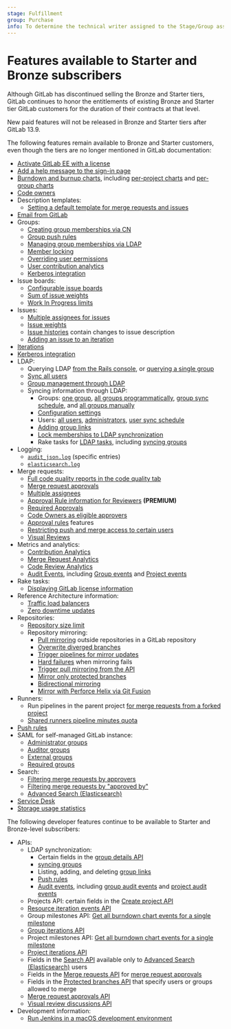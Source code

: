 ```yaml
---
stage: Fulfillment
group: Purchase
info: To determine the technical writer assigned to the Stage/Group associated with this page, see https://about.gitlab.com/handbook/engineering/ux/technical-writing/#assignments
---
```


# Features available to Starter and Bronze subscribers

Although GitLab has discontinued selling the Bronze and Starter tiers, GitLab
continues to honor the entitlements of existing Bronze and Starter tier GitLab
customers for the duration of their contracts at that level.

New paid features will not be released in Bronze and Starter tiers after GitLab 13.9.

The following features remain available to Bronze and Starter customers, even though
the tiers are no longer mentioned in GitLab documentation:

- [Activate GitLab EE with a license](../user/admin_area/license.md)
- [Add a help message to the sign-in page](../user/admin_area/settings/help_page.md#add-a-help-message-to-the-sign-in-page)
- [Burndown and burnup charts](../user/project/milestones/burndown_and_burnup_charts.md),
  including [per-project charts](../user/project/milestones/index.md#project-burndown-charts) and
  [per-group charts](../user/project/milestones/index.md#group-burndown-charts)
- [Code owners](../user/project/code_owners.md)
- Description templates:
  - [Setting a default template for merge requests and issues](../user/project/description_templates.md#set-a-default-template-for-merge-requests-and-issues)
- [Email from GitLab](../tools/email.md)
- Groups:
  - [Creating group memberships via CN](../user/group/index.md#create-group-links-via-cn)
  - [Group push rules](../user/group/index.md#group-push-rules)
  - [Managing group memberships via LDAP](../user/group/index.md#manage-group-memberships-via-ldap)
  - [Member locking](../user/group/index.md#prevent-members-from-being-added-to-a-group)
  - [Overriding user permissions](../user/group/index.md#override-user-permissions)
  - [User contribution analytics](../user/group/contribution_analytics/index.md)
  - [Kerberos integration](../integration/kerberos.md)
- Issue boards:
  - [Configurable issue boards](../user/project/issue_board.md#configurable-issue-boards)
  - [Sum of issue weights](../user/project/issue_board.md#sum-of-issue-weights)
  - [Work In Progress limits](../user/project/issue_board.md#work-in-progress-limits)
- Issues:
  - [Multiple assignees for issues](../user/project/issues/multiple_assignees_for_issues.md)
  - [Issue weights](../user/project/issues/issue_weight.md)
  - [Issue histories](../user/project/issues/issue_data_and_actions.md#issue-history) contain changes to issue description
  - [Adding an issue to an iteration](../user/project/issues/managing_issues.md#add-an-issue-to-an-iteration)
- [Iterations](../user/group/iterations/index.md)
- [Kerberos integration](../integration/kerberos.md)
- LDAP:
  - Querying LDAP [from the Rails console](../administration/auth/ldap/ldap-troubleshooting.md#query-ldap), or
    [querying a single group](../administration/auth/ldap/ldap-troubleshooting.md#query-a-group-in-ldap)
  - [Sync all users](../administration/auth/ldap/ldap-troubleshooting.md#sync-all-users)
  - [Group management through LDAP](../administration/auth/ldap/ldap-troubleshooting.md#group-memberships)
  - Syncing information through LDAP:
    - Groups: [one group](../administration/auth/ldap/ldap-troubleshooting.md#sync-one-group),
      [all groups programmatically](../administration/auth/ldap/index.md#group-sync),
      [group sync schedule](../administration/auth/ldap/index.md#adjust-ldap-group-sync-schedule), and
      [all groups manually](../administration/auth/ldap/ldap-troubleshooting.md#sync-all-groups)
    - [Configuration settings](../administration/auth/ldap/index.md#ldap-sync-configuration-settings)
    - Users: [all users](../administration/auth/ldap/index.md#user-sync),
      [administrators](../administration/auth/ldap/index.md#administrator-sync),
      [user sync schedule](../administration/auth/ldap/index.md#adjust-ldap-user-sync-schedule)
    - [Adding group links](../administration/auth/ldap/index.md#add-group-links)
    - [Lock memberships to LDAP synchronization](../administration/auth/ldap/index.md#global-group-memberships-lock)
    - Rake tasks for [LDAP tasks](../administration/raketasks/ldap.md), including
      [syncing groups](../administration/raketasks/ldap.md#run-a-group-sync)
- Logging:
  - [`audit_json.log`](../administration/logs.md#audit_jsonlog) (specific entries)
  - [`elasticsearch.log`](../administration/logs.md#elasticsearchlog)
- Merge requests:
  - [Full code quality reports in the code quality tab](../user/project/merge_requests/code_quality.md#code-quality-reports)
  - [Merge request approvals](../user/project/merge_requests/approvals/index.md)
  - [Multiple assignees](../user/project/merge_requests/getting_started.md#multiple-assignees)
  - [Approval Rule information for Reviewers](../user/project/merge_requests/reviews/index.md#approval-rule-information-for-reviewers) **(PREMIUM)**
  - [Required Approvals](../user/project/merge_requests/approvals/index.md#required-approvals)
  - [Code Owners as eligible approvers](../user/project/merge_requests/approvals/rules.md#code-owners-as-eligible-approvers)
  - [Approval rules](../user/project/merge_requests/approvals/rules.md) features
  - [Restricting push and merge access to certain users](../user/project/protected_branches.md)
  - [Visual Reviews](../ci/review_apps/index.md#visual-reviews)
- Metrics and analytics:
  - [Contribution Analytics](../user/group/contribution_analytics/index.md)
  - [Merge Request Analytics](../user/analytics/merge_request_analytics.md)
  - [Code Review Analytics](../user/analytics/code_review_analytics.md)
  - [Audit Events](../administration/audit_events.md), including
    [Group events](../administration/audit_events.md#group-events) and
    [Project events](../administration/audit_events.md#project-events)
- Rake tasks:
  - [Displaying GitLab license information](../administration/raketasks/maintenance.md#show-gitlab-license-information)
- Reference Architecture information:
  - [Traffic load balancers](../administration/reference_architectures/index.md#traffic-load-balancer)
  - [Zero downtime updates](../administration/reference_architectures/index.md#zero-downtime-updates)
- Repositories:
  - [Repository size limit](../user/admin_area/settings/account_and_limit_settings.md#repository-size-limit)
  - Repository mirroring:
    - [Pull mirroring](../user/project/repository/mirror/pull.md) outside repositories in a GitLab repository
    - [Overwrite diverged branches](../user/project/repository/mirror/pull.md#overwrite-diverged-branches)
    - [Trigger pipelines for mirror updates](../user/project/repository/mirror/pull.md#trigger-pipelines-for-mirror-updates)
    - [Hard failures](../user/project/repository/mirror/pull.md#hard-failure) when mirroring fails
    - [Trigger pull mirroring from the API](../user/project/repository/mirror/index.md#trigger-an-update-using-the-api)
    - [Mirror only protected branches](../user/project/repository/mirror/index.md#mirror-only-protected-branches)
    - [Bidirectional mirroring](../user/project/repository/mirror/bidirectional.md)
    - [Mirror with Perforce Helix via Git Fusion](../user/project/repository/mirror/bidirectional.md#mirror-with-perforce-helix-via-git-fusion)
- Runners:
  - Run pipelines in the parent project [for merge requests from a forked project](../ci/pipelines/merge_request_pipelines.md#run-pipelines-in-the-parent-project-for-merge-requests-from-a-forked-project)
  - [Shared runners pipeline minutes quota](../user/admin_area/settings/continuous_integration.md#shared-runners-pipeline-minutes-quota)
- [Push rules](../push_rules/push_rules.md)
- SAML for self-managed GitLab instance:
  - [Administrator groups](../integration/saml.md#administrator-groups)
  - [Auditor groups](../integration/saml.md#auditor-groups)
  - [External groups](../integration/saml.md#external-groups)
  - [Required groups](../integration/saml.md#required-groups)
- Search:
  - [Filtering merge requests by approvers](../user/search/index.md#filtering-merge-requests-by-approvers)
  - [Filtering merge requests by "approved by"](../user/search/index.md#filtering-merge-requests-by-approved-by)
  - [Advanced Search (Elasticsearch)](../user/search/advanced_search.md)
- [Service Desk](../user/project/service_desk.md)
- [Storage usage statistics](../user/usage_quotas.md#storage-usage-statistics)

The following developer features continue to be available to Starter and
Bronze-level subscribers:

- APIs:
  - LDAP synchronization:
    - Certain fields in the [group details API](../api/groups.md#details-of-a-group)
    - [syncing groups](../api/groups.md#sync-group-with-ldap)
    - Listing, adding, and deleting [group links](../api/groups.md#list-ldap-group-links)
    - [Push rules](../api/groups.md#push-rules)
    - [Audit events](../api/audit_events.md), including
      [group audit events](../api/groups.md#group-audit-events) and
      [project audit events](../api/audit_events.md#project-audit-events)
  - Projects API: certain fields in the [Create project API](../api/projects.md)
  - [Resource iteration events API](../api/resource_iteration_events.md)
  - Group milestones API: [Get all burndown chart events for a single milestone](../api/group_milestones.md#get-all-burndown-chart-events-for-a-single-milestone)
  - [Group iterations API](../api/group_iterations.md)
  - Project milestones API: [Get all burndown chart events for a single milestone](../api/milestones.md#get-all-burndown-chart-events-for-a-single-milestone)
  - [Project iterations API](../api/iterations.md)
  - Fields in the [Search API](../api/search.md) available only to [Advanced Search (Elasticsearch)](../integration/elasticsearch.md) users
  - Fields in the [Merge requests API](../api/merge_requests.md) for [merge request approvals](../user/project/merge_requests/approvals/index.md)
  - Fields in the [Protected branches API](../api/protected_branches.md) that specify users or groups allowed to merge
  - [Merge request approvals API](../api/merge_request_approvals.md)
  - [Visual review discussions API](../api/visual_review_discussions.md)
- Development information:
  - [Run Jenkins in a macOS development environment](../development/integrations/jenkins.md)
